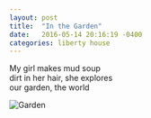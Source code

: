 ```yaml
---
layout: post
title:  "In the Garden"
date:   2016-05-14 20:16:19 -0400
categories: liberty house
---
```

My girl makes mud soup 
<br>dirt in her hair, she explores 
<br>our garden, the world

<div class="photos">

<img src="https://farm8.staticflickr.com/7350/26948610091_c04b4c1371_z.jpg" class="img-half" alt="Garden">

</div>